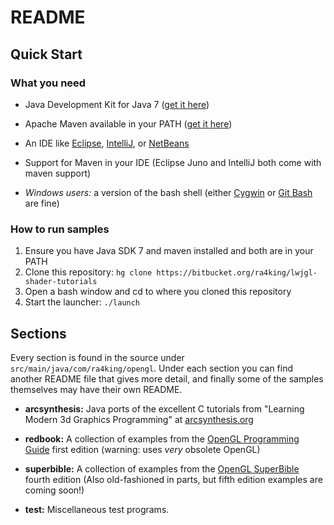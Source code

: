 # README #

## Quick Start ##

### What you need ###

* Java Development Kit for Java 7 ([get it here](http://www.oracle.com/technetwork/java/javase/downloads/index.html))

* Apache Maven available in your PATH ([get it here](http://maven.apache.org/download.html))

* An IDE like [Eclipse](http://eclipse.org), [IntelliJ](http://jetbrains.com/idea), or [NetBeans](http://netbeans.org)

* Support for Maven in your IDE (Eclipse Juno and IntelliJ both come with maven support)

* _Windows users:_ a version of the bash shell (either [Cygwin](http://cygwin.com)
  or [Git Bash](https://openhatch.org/missions/windows-setup/install-git-bash) are fine)

### How to run samples ###

1. Ensure you have Java SDK 7 and maven installed and both are in your PATH
2. Clone this repository: `hg clone https://bitbucket.org/ra4king/lwjgl-shader-tutorials`
3. Open a bash window and cd to where you cloned this repository
4. Start the launcher: `./launch`

## Sections ##

Every section is found in the source under `src/main/java/com/ra4king/opengl`.
Under each section you can find another README file that gives more detail, and finally some of the samples themselves may have their own README.


* **arcsynthesis:** Java ports of the excellent C tutorials from "Learning Modern 3d Graphics Programming"
at [arcsynthesis.org](http://arcsynthesis.org/gltut)


* **redbook:** A collection of examples from the [OpenGL Programming Guide](http://www.glprogramming.com/red/) first edition
 (warning: uses _very_ obsolete OpenGL)


* **superbible:** A collection of examples from the [OpenGL SuperBible](http://www.starstonesoftware.com/OpenGL/) fourth edition
(Also old-fashioned in parts, but fifth edition examples are coming soon!)


* **test:** Miscellaneous test programs.
